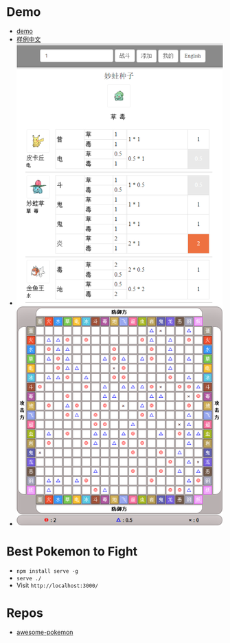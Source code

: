 # Demo
* [demo](https://zhoukekestar.github.io/Best-Pokemon-to-Fight/index.html)
* [样例中文](https://zhoukekestar.github.io/Best-Pokemon-to-Fight/index.zh.html)
* ![demo](./data/demo.png)
* ![type](./data/type-chart.jpg)

# Best Pokemon to Fight
* `npm install serve -g`
* `serve ./`
* Visit `http://localhost:3000/`

# Repos
* [awesome-pokemon](https://github.com/tobiasbueschel/awesome-pokemon)

